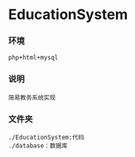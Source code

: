 # EducationSystem
### 环境
	php+html+mysql

### 说明
	简易教务系统实现

### 文件夹
	./EducationSystem:代码
	./database：数据库